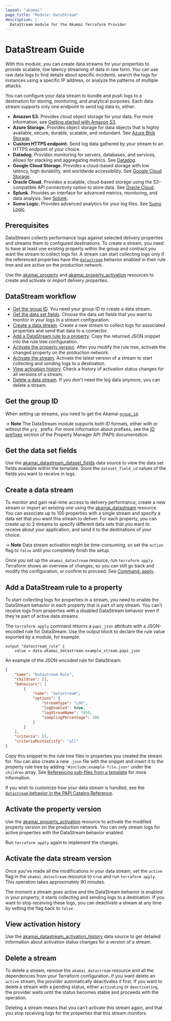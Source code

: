 ```yaml
---
layout: "akamai"
page_title: "Module: DataStream"
description: |-
  DataStream module for the Akamai Terraform Provider
---
```


# DataStream Guide

With this module, you can create data streams for your properties to provide scalable, low latency streaming of data in raw form. You can use raw data logs to find details about specific incidents, search the logs for instances using a specific IP address, or analyze the patterns of multiple attacks.

You can configure your data stream to bundle and push logs to a destination for storing, monitoring, and analytical purposes. Each data stream supports only one endpoint to send log data to, either:
* **Amazon S3.** Provides cloud object storage for your data. For more information, see [Getting started with Amazon S3](https://aws.amazon.com/s3/getting-started/).
* **Azure Storage.** Provides object storage for data objects that is highly available, secure, durable, scalable, and redundant. See [Azure Blob Storage](https://azure.microsoft.com/en-us/services/storage/blobs/).
* **Custom HTTPS endpoint.** Send log data gathered by your stream to an HTTPS endpoint of your choice.
* **Datadog.** Provides monitoring for servers, databases, and services, allows for stacking and aggregating metrics. See [Datadog](https://docs.datadoghq.com/).
* **Google Cloud Storage.** Provides a cloud-based storage with low latency, high durability, and worldwide accessibility. See [Google Cloud Storage](https://cloud.google.com/resource-manager/docs/how-to).
* **Oracle Cloud.** Provides a scalable, cloud-based storage using the S3-compatible API connectivity option to store data. See [Oracle Cloud](https://docs.oracle.com/en-us/iaas/Content/Object/home.htm).
* **Splunk.** Provides an interface for advanced metrics, monitoring, and data analysis. See [Splunk](https://docs.splunk.com/Documentation/Splunk/latest/Data/UsetheHTTPEventCollector#Send_data_to_HTTP_Event_Collector).
* **Sumo Logic.** Provides advanced analytics for your log files. See [Sumo Logic](https://help.sumologic.com/03Send-Data/Sources/02Sources-for-Hosted-Collectors/HTTP-Source).

## Prerequisites

DataStream collects performance logs against selected delivery properties and streams them to configured destinations. To create a stream, you need to have at least one existing property within the group and contract you want the stream to collect logs for. A stream can start collecting logs only if the referenced properties have the [`datastream`](https://developer.akamai.com/api/core_features/property_manager/vlatest.html#datastream) behavior enabled in their rule tree and are active on the production network.

Use the [akamai_property](../resources/property.md) and [akamai_property_activation](../resources/property_activation.md) resources to create and activate or import delivery properties.

## DataStream workflow

* [Get the group ID](#get-the-group-id). You need your group ID to create a data stream.
* [Get the data set fields](#get-the-data-set-fields). Choose the data set fields that you want to monitor in your logs in a stream configuration.
* [Create a data stream](#create-a-data-stream). Create a new stream to collect logs for associated properties and send that data to a connector.
* [Add a DataStream rule to a property](#add-a-datastream-rule-to-a-property). Copy the returned JSON snippet into the rule tree configuration.
* [Activate the property version](#activate-the-property-version). After you modify the rule tree, activate the changed property on the production network.
* [Activate the stream](#activate-the-data-stream-version). Activate the latest version of a stream to start collecting and sending logs to a destination.
* [View activation history](#view-activation-history). Check a history of activation status changes for all versions of a stream.
* [Delete a data stream](#delete-a-data-stream). If you don't need the log data anymore, you can delete a stream.

## Get the group ID

When setting up streams, you need to get the Akamai [`group_id`](../data-sources/group.md).

-> **Note** The DataStream module supports both ID formats, either with or without the `grp_` prefix. For more information about prefixes, see the [ID prefixes](https://developer.akamai.com/api/core_features/property_manager/v1.html#prefixes) section of the Property Manager API (PAPI) documentation.

## Get the data set fields

Use the [akamai_datastream_dataset_fields](../data-sources/datastream_dataset_fields.md) data source to view the data set fields available within the template. Store the `dataset_field_id` values of the fields you want to receive in logs.

## Create a data stream

To monitor and gain real-time access to delivery performance, create a new stream or import an existing one using the [akamai_datastream](../resources/datastream.md) resource. You can associate up to 100 properties with a single stream and specify a data set that you want this stream to deliver. For each property, you can create up to 3 streams to specify different data sets that you want to receive about your application, and send it to the destinations of your choice.

-> **Note** Data stream activation might be time-consuming, so set the `active` flag to `false` until you completely finish the setup.

Once you set up the `akamai_datastream` resource, run `terraform apply`. Terraform shows an overview of changes, so you can still go back and modify the configuration, or confirm to proceed. See [Command: apply](https://www.terraform.io/docs/commands/apply.html).

## Add a DataStream rule to a property

To start collecting logs for properties in a stream, you need to enable the DataStream behavior in each property that is part of any stream. You can't receive logs from properties with a disabled DataStream behavior even if they're part of active data streams.

The `terraform apply` command returns a `papi_json` attribute with a JSON-encoded rule for DataStream. Use the output block to declare the rule value exported by a module, for example:

```hcl
output "datastream_rule" {
    value = data.akamai_datastream.example_stream.papi_json
```

An example of the JSON-encoded rule for DataStream:

```json
{
    "name": "Datastream Rule",
    "children": [],
    "behaviors": [
        {
            "name": "datastream",
            "options": {
                "streamType": "LOG",
                "logEnabled": true,
                "logStreamName": 7050,
                "samplingPercentage": 100
            }
        }
    ],
    "criteria": [],
    "criteriaMustSatisfy": "all"
}
```

Copy this snippet to the rule tree files in properties you created the stream for. You can also create a new `.json` file with the snippet and insert it to the property rule tree by adding `"#include:example-file.json"` under the `children` array. See [Referencing sub-files from a template](../data-sources/property_rules_template.md#referencing-sub-files-from-a-template) for more information.

If you wish to customize how your data stream is handled, see the [`datastream` behavior in the PAPI Catalog Reference](https://developer.akamai.com/api/core_features/property_manager/vlatest.html#datastream).

## Activate the property version

Use the [akamai_property_activation](../resources/property_activation.md) resource to activate the modified property version on the production network. You can only stream logs for active properties with the DataStream behavior enabled.

Run `terraform apply` again to implement the changes.

## Activate the data stream version

Once you've made all the modifications in your data stream, set the `active` flag in the `akamai_datastream` resource to `true` and run `terraform apply`. This operation takes approximately 90 minutes.

The moment a stream goes active and the DataStream behavior is enabled in your property, it starts collecting and sending logs to a destination. If you want to stop receiving these logs, you can deactivate a stream at any time by setting the flag back to `false`.

## View activation history

Use the [akamai_datastream_activation_history](../data-sources/datastream_activation_history.md) data source to get detailed information about activation status changes for a version of a stream.

## Delete a stream

To delete a stream, remove the `akamai_datastream` resource and all the dependencies from your Terraform configuration. If you want delete an `active` stream, the provider automatically deactivates it first. If you want to delete a stream with a pending status, either `activating` or `deactivating`, the provider waits until the status becomes stable and proceeds with the operation.

Deleting a stream means that you can’t activate this stream again, and that you stop receiving logs for the properties that this stream monitors.
